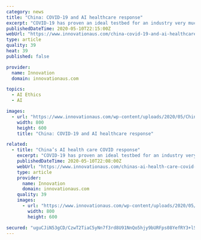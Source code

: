 ```yaml
---
category: news
title: "China: COVID-19 and AI healthcare response"
excerpt: "COVID-19 has proven an ideal testbed for an industry very much in its infancy. Diagnosing the virus requires lung CT scans to identify GGO (ground glass opacity), a key characteristic. During the crisis in China,"
publishedDateTime: 2020-05-10T22:15:00Z
webUrl: "https://www.innovationaus.com/china-covid-19-and-ai-healthcare-response/"
type: article
quality: 39
heat: 39
published: false

provider:
  name: Innovation
  domain: innovationaus.com

topics:
  - AI Ethics
  - AI

images:
  - url: "https://www.innovationaus.com/wp-content/uploads/2020/05/China-AI-Healthcare-800x600.JPG.jpg"
    width: 800
    height: 600
    title: "China: COVID-19 and AI healthcare response"

related:
  - title: "China’s AI health care COVID response"
    excerpt: "COVID-19 has proven an ideal testbed for an industry very much in its infancy. Diagnosing the virus requires lung CT scans to identify GGO (ground glass opacity), a key characteristic. During the crisis in China,"
    publishedDateTime: 2020-05-10T22:08:00Z
    webUrl: "https://www.innovationaus.com/chinas-ai-health-care-covid-response/"
    type: article
    provider:
      name: Innovation
      domain: innovationaus.com
    quality: 39
    images:
      - url: "https://www.innovationaus.com/wp-content/uploads/2020/05/China-AI-Healthcare-800x600.JPG.jpg"
        width: 800
        height: 600

secured: "uguCJiN53gCD/CzwT2TiaC5yNn7f3rd8U91NnQo5hjy9bURFps08YefRY3+lSu2sN6m+oOGZmE6KCPLx8/5CtTuCtdzCqYRFqP54Ji7+KyHmBwXol1DtL6LFmFvc25hymJ/7GFIbF23/L+atq78fAOHlA46T73PUPjFluSfT5cUUQm1fBVhscrmU4Z7j9VwoIPoJr6QApXIE3EQT1lx/lGFTDH7IhP4iqX8J22T2X0aFqN4En7h1xQreE05LpLILklrA+wKImgMtDbwR7xC8kMtyrSSdilbXjtIKprVv+MZt+fcmsgC/s5fKttOO+RtP;VtSFh1X2N5rllzcwWcJbaw=="
---
```


